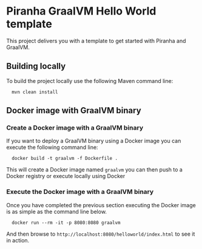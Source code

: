 
# Piranha GraalVM Hello World template

This project delivers you with a template to get started with Piranha and
GraalVM.

## Building locally

To build the project locally use the following Maven command line:

```shell
  mvn clean install
```

## Docker image with GraalVM binary

### Create a Docker image with a GraalVM binary

If you want to deploy a GraalVM binary using a Docker image you can execute
the following command line:

```shell
  docker build -t graalvm -f Dockerfile .
```

This will create a Docker image named `graalvm` you can then push to a Docker
registry or execute locally using Docker

### Execute the Docker image with a GraalVM binary

Once you have completed the previous section executing the Docker image is as
simple as the command line below.

```shell
  docker run --rm -it -p 8080:8080 graalvm
```

And then browse to `http://localhost:8080/helloworld/index.html` to see it in
action.
